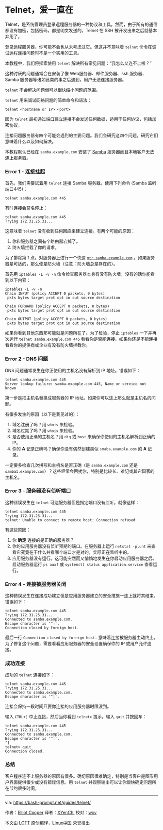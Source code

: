 Telnet，爱一直在
======

Telnet，是系统管理员登录远程服务器的一种协议和工具。然而，由于所有的通信都没有加密，包括密码，都是明文发送的。Telnet 在 SSH 被开发出来之后就基本弃用了。

登录远程服务器，你可能不会也从未考虑过它。但这并不意味着 `telnet` 命令在调试远程连接问题时不是一个实用的工具。

本教程中，我们将探索使用 `telnet` 解决所有常见问题：“我怎么又连不上啦？”	

这种讨厌的问题通常会在安装了像 Web服务器、邮件服务器、ssh 服务器、Samba 服务器等诸如此类的事之后遇到，用户无法连接服务器。

`telnet` 不会解决问题但可以很快缩小问题的范围。

`telnet` 用来调试网络问题的简单命令和语法：

```
telnet <hostname or IP> <port>
```

因为 `telnet` 最初通过端口建立连接不会发送任何数据，适用于任何协议，包括加密协议。

连接问题服务器有四个可能会遇到的主要问题。我们会研究这四个问题，研究它们意味着什么以及如何解决。

本教程默认已经在 `samba.example.com` 安装了 [Samba][1] 服务器而且本地客户无法连上服务器。

### Error 1 - 连接挂起

首先，我们需要试着用 `telnet` 连接 Samba 服务器。使用下列命令 (Samba 监听端口445)：

```
telnet samba.example.com 445
```

有时连接会莫名停止：

```
telnet samba.example.com 445
Trying 172.31.25.31...
```

这意味着 `telnet` 没有收到任何回应来建立连接。有两个可能的原因：

  1. 你和服务器之间有个路由器宕掉了。
  2. 防火墙拦截了你的请求。


为了排除第 1 点，对服务器上进行一个快速 [`mtr samba.example.com`][2] 。如果服务器是可达的，那么便是防火墙（注意：防火墙总是存在的）。

首先用 `iptables -L -v -n` 命令检查服务器本身有没有防火墙，没有的话你能看到以下内容：

```
iptables -L -v -n
Chain INPUT (policy ACCEPT 0 packets, 0 bytes)
 pkts bytes target prot opt in out source destination

Chain FORWARD (policy ACCEPT 0 packets, 0 bytes)
 pkts bytes target prot opt in out source destination

Chain OUTPUT (policy ACCEPT 0 packets, 0 bytes)
 pkts bytes target prot opt in out source destination
```

如果你看到其他东西那可能就是问题所在了。为了检验，停止 `iptables` 一下并再次运行 `telnet samba.example.com 445` 看看你是否能连接。如果你还是不能连接看看你的提供商或企业有没有防火墙拦截你。

### Error 2 - DNS 问题

DNS 问题通常发生在你正使用的主机名没有解析到 IP 地址。错误如下：

```
telnet samba.example.com 445
Server lookup failure: samba.example.com:445, Name or service not known
```

第一步是把主机名替换成服务器的 IP 地址。如果你可以连上那么就是主机名的问题。

有很多发生的原因（以下是我见过的）：

  1. 域名注册了吗？用 `whois` 来检验。
  2. 域名过期了吗？用 `whois` 来检验。
  3. 是否使用正确的主机名？用 `dig` 或 `host` 来确保你使用的主机名解析到正确的 IP。
  4. 你的 **A** 记录正确吗？确保你没有偶然创建类似 `smaba.example.com` 的 **A** 记录。

一定要多检查几次拼写和主机名是否正确（是 `samba.example.com` 还是 `samba1.example.com`）？这些经常会困扰你，特别是比较长、难记或其它国家的主机名。

### Error 3 - 服务器没有侦听端口

这种错误发生在 `telnet` 可达服务器但是指定端口没有监听。就像这样：

```
telnet samba.example.com 445
Trying 172.31.25.31...
telnet: Unable to connect to remote host: Connection refused
```

有这些原因：

  1. 你 **确定** 连接的是正确的服务器？
  2. 你的应用服务器没有侦听预期的端口。在服务器上运行 `netstat -plunt` 来查看它究竟在干什么并看哪个端口才是对的，实际正在监听中的。
  3. 应用服务器没有运行。这可能突然而又悄悄地发生在你启动应用服务器之后。启动服务器运行 `ps auxf` 或 `systemctl status application.service` 查看运行。

### Error 4 - 连接被服务器关闭

这种错误发生在连接成功建立但是应用服务器建立的安全措施一连上就将其结束。错误如下：

```
telnet samba.example.com 445
Trying 172.31.25.31...
Connected to samba.example.com.
Escape character is '^]'.
Connection closed by foreign host.
```

最后一行 `Connection closed by foreign host.` 意味着连接被服务器主动终止。为了修复这个问题，需要看看应用服务器的安全设置确保你的 IP 或用户允许连接。

### 成功连接

成功的 `telnet` 连接如下：

```
telnet samba.example.com 445
Trying 172.31.25.31...
Connected to samba.example.com.
Escape character is '^]'.
```

连接会保持一段时间只要你连接的应用服务器时限没到。

输入 `CTRL+]` 中止连接，然后当你看到 `telnet>` 提示，输入 `quit` 并按回车：

```
telnet samba.example.com 445
Trying 172.31.25.31...
Connected to samba.example.com.
Escape character is '^]'.
^]
telnet> quit
Connection closed.
```

### 总结

客户程序连不上服务器的原因有很多。确切原因很难确定，特别是当客户是图形用户界面提供很少或没有错误信息。用 `telnet` 并观察输出可以让你很快确定问题所在节约很多时间。

--------------------------------------------------------------------------------

via: https://bash-prompt.net/guides/telnet/

作者：[Elliot Cooper][a]
译者：[XYenChi](https://github.com/XYenChi)
校对：[wxy](https://github.com/wxy)

本文由 [LCTT](https://github.com/LCTT/TranslateProject) 原创编译，[Linux中国](https://linux.cn/) 荣誉推出

[a]:https://bash-prompt.net
[1]:https://www.samba.org/
[2]:https://www.systutorials.com/docs/linux/man/8-mtr/
